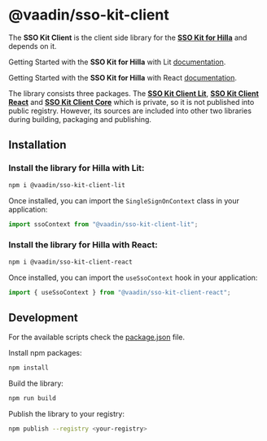 # @vaadin/sso-kit-client

The **SSO Kit Client** is the client side library for the **[SSO Kit for Hilla](https://github.com/vaadin/sso-kit/tree/main/sso-kit-starter-hilla)** and depends on it.

Getting Started with the **SSO Kit for Hilla** with Lit [documentation](https://hilla.dev/docs/lit/acceleration-kits/sso-kit/getting-started/#frontend).

Getting Started with the **SSO Kit for Hilla** with React [documentation](https://hilla.dev/docs/react/acceleration-kits/sso-kit/getting-started/#frontend).

The library consists three packages. The **[SSO Kit Client Lit](lit)**, **[SSO Kit Client React](react)** and **[SSO Kit Client Core](core)** which is private, so it is not published into public registry. However, its sources are included into other two libraries during building, packaging and publishing.

## Installation

### Install the library for Hilla with Lit:

```sh
npm i @vaadin/sso-kit-client-lit
```

Once installed, you can import the `SingleSignOnContext` class in your application:

```js
import ssoContext from "@vaadin/sso-kit-client-lit";
```

### Install the library for Hilla with React:

```sh
npm i @vaadin/sso-kit-client-react
```

Once installed, you can import the `useSsoContext` hook in your application:

```js
import { useSsoContext } from "@vaadin/sso-kit-client-react";
```

## Development

For the available scripts check the [package.json](./package.json) file.

Install npm packages:

```sh
npm install
```

Build the library:

```sh
npm run build
```

Publish the library to your registry:

```sh
npm publish --registry <your-registry>
```
